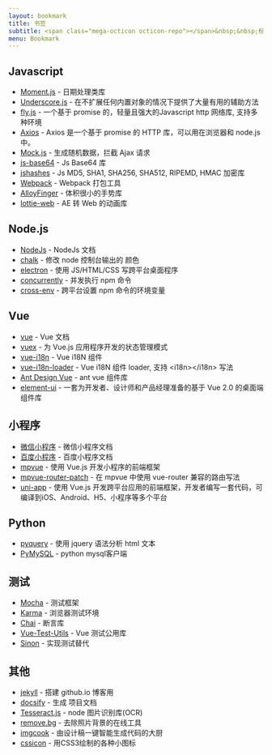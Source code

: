 ```yaml
---
layout: bookmark
title: 书签
subtitle: <span class="mega-octicon octicon-repo"></span>&nbsp;&nbsp;标记常用的 库、工具、文章
menu: Bookmark
---
```


## Javascript
- [Moment.js](http://momentjs.com/) - 日期处理类库
- [Underscore.js](http://underscorejs.org/) - 在不扩展任何内置对象的情况下提供了大量有用的辅助方法
- [fly.js](https://github.com/wendux/fly) - 一个基于 promise 的，轻量且强大的Javascript http 网络库, 支持多种环境
- [Axios](https://github.com/axios/axios) - Axios 是一个基于 promise 的 HTTP 库，可以用在浏览器和 node.js 中。
- [Mock.js](http://mockjs.com/examples.html) - 生成随机数据，拦截 Ajax 请求
- [js-base64](https://github.com/dankogai/js-base64) - Js Base64 库
- [jshashes](https://github.com/h2non/jshashes) - Js MD5, SHA1, SHA256, SHA512, RIPEMD, HMAC 加密库
- [Webpack](https://webpack.js.org/guides/getting-started/) - Webpack 打包工具
- [AlloyFinger](https://github.com/AlloyTeam/AlloyFinger) - 体积很小的手势库
- [lottie-web](https://github.com/airbnb/lottie-web) - AE 转 Web 的动画库

## Node.js
- [NodeJs](http://nodejs.cn/api/) - NodeJs 文档
- [chalk](https://github.com/chalk/chalk) - 修改 node 控制台输出的  颜色
- [electron](https://github.com/electron/electron) - 使用 JS/HTML/CSS 写跨平台桌面程序
- [concurrently](https://github.com/kimmobrunfeldt/concurrently) - 并发执行 npm 命令
- [cross-env](https://github.com/kentcdodds/cross-env) - 跨平台设置 npm 命令的环境变量

## Vue
- [vue](https://cn.vuejs.org/v2/guide/) - Vue 文档
- [vuex](https://vuex.vuejs.org/zh/) - 为 Vue.js 应用程序开发的状态管理模式
- [vue-i18n](https://github.com/kazupon/vue-i18n) - Vue i18N 组件
- [vue-i18n-loader](https://github.com/kazupon/vue-i18n-loader) - Vue i18N 组件 loader, 支持 \<i18n>\</i18n> 写法
- [Ant Design Vue](https://github.com/vueComponent/ant-design-vue) - ant vue 组件库
- [element-ui](http://element.eleme.io/#/zh-CN) - 一套为开发者、设计师和产品经理准备的基于 Vue 2.0 的桌面端组件库

## 小程序
- [微信小程序](https://developers.weixin.qq.com/miniprogram/dev/) - 微信小程序文档
- [百度小程序](https://smartprogram.baidu.com/docs/develop/tutorial/codedir/) - 百度小程序文档
- [mpvue](http://mpvue.com/mpvue/) - 使用 Vue.js 开发小程序的前端框架
- [mpvue-router-patch](https://github.com/F-loat/mpvue-router-patch) - 在 mpvue 中使用 vue-router 兼容的路由写法
- [uni-app](https://uniapp.dcloud.io/) - 使用 Vue.js 开发跨平台应用的前端框架，开发者编写一套代码，可编译到iOS、Android、H5、小程序等多个平台

## Python
- [pyquery](https://github.com/gawel/pyquery) - 使用 jquery 语法分析 html 文本
- [PyMySQL](https://github.com/PyMySQL/PyMySQL) - python mysql客户端

## 测试
- [Mocha](https://mochajs.org/) - 测试框架
- [Karma](http://karma-runner.github.io) - 浏览器测试环境
- [Chai](https://www.chaijs.com/) - 断言库
- [Vue-Test-Utils](https://vue-test-utils.vuejs.org) - Vue 测试公用库
- [Sinon](https://github.com/jekyll/jekyll) - 实现测试替代

## 其他
- [jekyll](https://github.com/jekyll/jekyll) - 搭建 github.io 博客用
- [docsify](https://docsify.js.org/#/?id=docsify) - 生成 项目文档
- [Tesseract.js](https://github.com/naptha/tesseract.js) - node 图片识别库(OCR)
- [remove.bg](https://www.remove.bg/) - 去除照片背景的在线工具
- [imgcook](https://imgcook.taobao.org/) - 由设计稿一键智能生成代码的大厨
- [cssicon](http://www.webhek.com/post/cssicon.html#/#first) - 用CSS3绘制的各种小图标